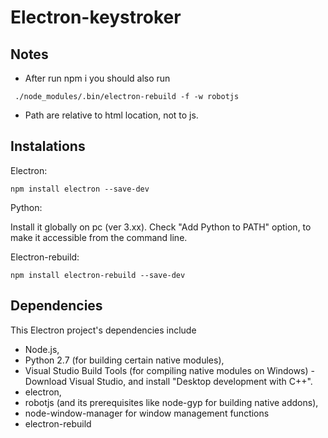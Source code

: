 # Electron-keystroker
 
## Notes

- After run npm i you should also run 

```
 ./node_modules/.bin/electron-rebuild -f -w robotjs

```

- Path are relative to html location, not to js.

## Instalations

Electron:
```
npm install electron --save-dev
```
Python:

Install it globally on pc (ver 3.xx). Check "Add Python to PATH" option, to make it accessible from the command line.

Electron-rebuild:

```
npm install electron-rebuild --save-dev
```

## Dependencies

This Electron project's dependencies include 
- Node.js, 
- Python 2.7 (for building certain native modules), 
- Visual Studio Build Tools (for compiling native modules on Windows) - Download Visual Studio, and install "Desktop development with C++". 
- electron, 
- robotjs (and its prerequisites like node-gyp for building native addons), 
- node-window-manager for window management functions
- electron-rebuild


